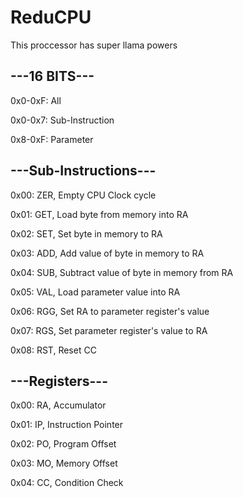 # ReduCPU
This proccessor has super llama powers

## ---16 BITS---

0x0-0xF: All

0x0-0x7: Sub-Instruction

0x8-0xF: Parameter

## ---Sub-Instructions---

0x00: ZER, Empty CPU Clock cycle

0x01: GET, Load byte from memory into RA

0x02: SET, Set byte in memory to RA

0x03: ADD, Add value of byte in memory to RA

0x04: SUB, Subtract value of byte in memory from RA

0x05: VAL, Load parameter value into RA

0x06: RGG, Set RA to parameter register's value

0x07: RGS, Set parameter register's value to RA

0x08: RST, Reset CC


## ---Registers---

0x00: RA, Accumulator

0x01: IP, Instruction Pointer

0x02: PO, Program Offset

0x03: MO, Memory Offset

0x04: CC, Condition Check
